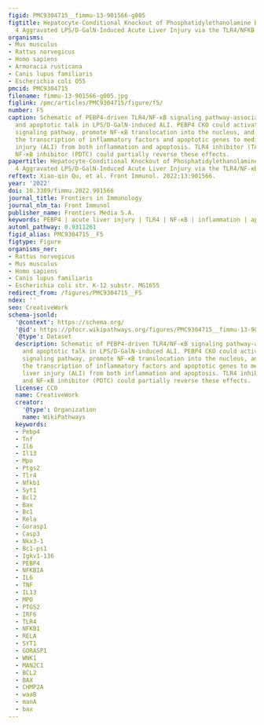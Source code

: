 ```yaml
---
figid: PMC9304715__fimmu-13-901566-g005
figtitle: Hepatocyte-Conditional Knockout of Phosphatidylethanolamine Binding Protein
  4 Aggravated LPS/D-GalN-Induced Acute Liver Injury via the TLR4/NFKB Pathway
organisms:
- Mus musculus
- Rattus norvegicus
- Homo sapiens
- Armoracia rusticana
- Canis lupus familiaris
- Escherichia coli O55
pmcid: PMC9304715
filename: fimmu-13-901566-g005.jpg
figlink: /pmc/articles/PMC9304715/figure/f5/
number: F5
caption: Schematic of PEBP4-driven TLR4/NF-κB signaling pathway-associated inflammatory
  and apoptotic talk in LPS/D-GalN-induced ALI. PEBP4 CKO could activate the TLR4/NF-κB
  signaling pathway, promote NF-κB translocation into the nucleus, and then regulate
  the transcription of inflammatory factors and apoptotic genes to mediate acute liver
  injury (ALI) from both inflammation and apoptosis. TLR4 inhibitor (TAK-242) and
  NF-κB inhibitor (PDTC) could partially reverse these effects.
papertitle: Hepatocyte-Conditional Knockout of Phosphatidylethanolamine Binding Protein
  4 Aggravated LPS/D-GalN-Induced Acute Liver Injury via the TLR4/NF-κB Pathway.
reftext: Xiao-qin Qu, et al. Front Immunol. 2022;13:901566.
year: '2022'
doi: 10.3389/fimmu.2022.901566
journal_title: Frontiers in Immunology
journal_nlm_ta: Front Immunol
publisher_name: Frontiers Media S.A.
keywords: PEBP4 | acute liver injury | TLR4 | NF-κB | inflammation | apoptosis
automl_pathway: 0.9311261
figid_alias: PMC9304715__F5
figtype: Figure
organisms_ner:
- Rattus norvegicus
- Mus musculus
- Homo sapiens
- Canis lupus familiaris
- Escherichia coli str. K-12 substr. MG1655
redirect_from: /figures/PMC9304715__F5
ndex: ''
seo: CreativeWork
schema-jsonld:
  '@context': https://schema.org/
  '@id': https://pfocr.wikipathways.org/figures/PMC9304715__fimmu-13-901566-g005.html
  '@type': Dataset
  description: Schematic of PEBP4-driven TLR4/NF-κB signaling pathway-associated inflammatory
    and apoptotic talk in LPS/D-GalN-induced ALI. PEBP4 CKO could activate the TLR4/NF-κB
    signaling pathway, promote NF-κB translocation into the nucleus, and then regulate
    the transcription of inflammatory factors and apoptotic genes to mediate acute
    liver injury (ALI) from both inflammation and apoptosis. TLR4 inhibitor (TAK-242)
    and NF-κB inhibitor (PDTC) could partially reverse these effects.
  license: CC0
  name: CreativeWork
  creator:
    '@type': Organization
    name: WikiPathways
  keywords:
  - Pebp4
  - Tnf
  - Il6
  - Il13
  - Mpo
  - Ptgs2
  - Tlr4
  - Nfkb1
  - Syt1
  - Bcl2
  - Bax
  - Bc1
  - Rela
  - Gorasp1
  - Casp3
  - Nkx3-1
  - Bc1-ps1
  - Igkv1-136
  - PEBP4
  - NFKBIA
  - IL6
  - TNF
  - IL13
  - MPO
  - PTGS2
  - IRF6
  - TLR4
  - NFKB1
  - RELA
  - SYT1
  - GORASP1
  - WNK1
  - MAN2C1
  - BCL2
  - BAX
  - CHMP2A
  - waaB
  - manA
  - bax
---
```


